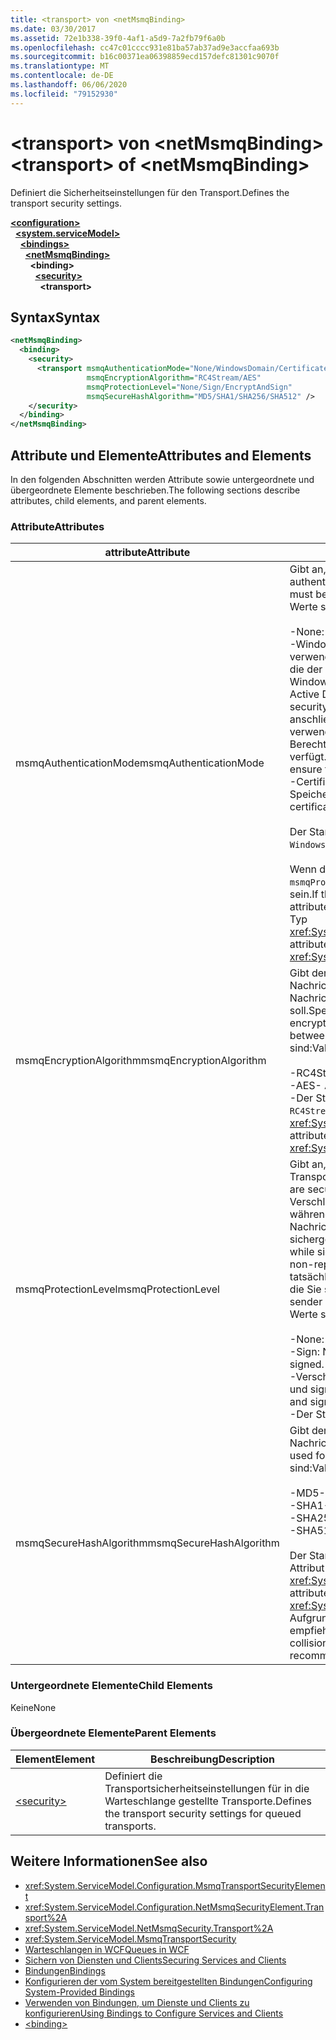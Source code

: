 ```yaml
---
title: <transport> von <netMsmqBinding>
ms.date: 03/30/2017
ms.assetid: 72e1b338-39f0-4af1-a5d9-7a2fb79f6a0b
ms.openlocfilehash: cc47c01cccc931e81ba57ab37ad9e3accfaa693b
ms.sourcegitcommit: b16c00371ea06398859ecd157defc81301c9070f
ms.translationtype: MT
ms.contentlocale: de-DE
ms.lasthandoff: 06/06/2020
ms.locfileid: "79152930"
---
```

# <a name="transport-of-netmsmqbinding"></a><span data-ttu-id="35099-102">\<transport> von \<netMsmqBinding></span><span class="sxs-lookup"><span data-stu-id="35099-102">\<transport> of \<netMsmqBinding></span></span>
<span data-ttu-id="35099-103">Definiert die Sicherheitseinstellungen für den Transport.</span><span class="sxs-lookup"><span data-stu-id="35099-103">Defines the transport security settings.</span></span>  
  
[**\<configuration>**](../configuration-element.md)\
&nbsp;&nbsp;[**\<system.serviceModel>**](system-servicemodel.md)\
&nbsp;&nbsp;&nbsp;&nbsp;[**\<bindings>**](bindings.md)\
&nbsp;&nbsp;&nbsp;&nbsp;&nbsp;&nbsp;[**\<netMsmqBinding>**](netmsmqbinding.md)\
&nbsp;&nbsp;&nbsp;&nbsp;&nbsp;&nbsp;&nbsp;&nbsp;**\<binding>**\
&nbsp;&nbsp;&nbsp;&nbsp;&nbsp;&nbsp;&nbsp;&nbsp;&nbsp;&nbsp;[**\<security>**](security-of-netmsmqbinding.md)\
&nbsp;&nbsp;&nbsp;&nbsp;&nbsp;&nbsp;&nbsp;&nbsp;&nbsp;&nbsp;&nbsp;&nbsp;**\<transport>**  
  
## <a name="syntax"></a><span data-ttu-id="35099-104">Syntax</span><span class="sxs-lookup"><span data-stu-id="35099-104">Syntax</span></span>  
  
```xml  
<netMsmqBinding>
  <binding>
    <security>
      <transport msmqAuthenticationMode="None/WindowsDomain/Certificate"
                 msmqEncryptionAlgorithm="RC4Stream/AES"
                 msmqProtectionLevel="None/Sign/EncryptAndSign"
                 msmqSecureHashAlgorithm="MD5/SHA1/SHA256/SHA512" />
    </security>
  </binding>
</netMsmqBinding>
```  
  
## <a name="attributes-and-elements"></a><span data-ttu-id="35099-105">Attribute und Elemente</span><span class="sxs-lookup"><span data-stu-id="35099-105">Attributes and Elements</span></span>  
 <span data-ttu-id="35099-106">In den folgenden Abschnitten werden Attribute sowie untergeordnete und übergeordnete Elemente beschrieben.</span><span class="sxs-lookup"><span data-stu-id="35099-106">The following sections describe attributes, child elements, and parent elements.</span></span>  
  
### <a name="attributes"></a><span data-ttu-id="35099-107">Attribute</span><span class="sxs-lookup"><span data-stu-id="35099-107">Attributes</span></span>  
  
|<span data-ttu-id="35099-108">attribute</span><span class="sxs-lookup"><span data-stu-id="35099-108">Attribute</span></span>|<span data-ttu-id="35099-109">BESCHREIBUNG</span><span class="sxs-lookup"><span data-stu-id="35099-109">Description</span></span>|  
|---------------|-----------------|  
|<span data-ttu-id="35099-110">msmqAuthenticationMode</span><span class="sxs-lookup"><span data-stu-id="35099-110">msmqAuthenticationMode</span></span>|<span data-ttu-id="35099-111">Gibt an, wie die Nachricht vom MSMQ-Transport authentifiziert werden muss.</span><span class="sxs-lookup"><span data-stu-id="35099-111">Specifies how the message must be authenticated by the MSMQ transport.</span></span> <span data-ttu-id="35099-112">Gültige Werte sind:</span><span class="sxs-lookup"><span data-stu-id="35099-112">Valid values include the following:</span></span><br /><br /> <span data-ttu-id="35099-113">-None: keine Authentifizierung.</span><span class="sxs-lookup"><span data-stu-id="35099-113">-   None: No authentication.</span></span><br /><span data-ttu-id="35099-114">-Windows Domain: der Authentifizierungsmechanismus verwendet Active Directory, um das X. 509-Zertifikat für die der Nachricht zugeordnete Sicherheits-ID abzurufen.</span><span class="sxs-lookup"><span data-stu-id="35099-114">-   WindowsDomain: The authentication mechanism uses Active Directory to retrieve the X.509 certificate for the security identifier associated with the message.</span></span> <span data-ttu-id="35099-115">Dies wird anschließend zum Prüfen der ACL der Warteschlange verwendet, um sicherzustellen, dass der Benutzer über Berechtigungen zum Schreiben für die Warteschlange verfügt.</span><span class="sxs-lookup"><span data-stu-id="35099-115">This is then used to check the ACL of the queue to ensure the user has write permission for the queue.</span></span><br /><span data-ttu-id="35099-116">-Certificate: der Kanal Ruft das Zertifikat aus dem Zertifikat Speicher ab.</span><span class="sxs-lookup"><span data-stu-id="35099-116">-   Certificate: The channel retrieves the certificate from the certificate store.</span></span><br /><br /> <span data-ttu-id="35099-117">Der Standardwert lautet `WindowsDomain`.</span><span class="sxs-lookup"><span data-stu-id="35099-117">The default is `WindowsDomain`.</span></span><br /><br /> <span data-ttu-id="35099-118">Wenn dieses Attribut auf `None` festgelegt ist, muss das `msmqProtectionLevel`-Attribut auch auf `None` festgelegt sein.</span><span class="sxs-lookup"><span data-stu-id="35099-118">If this attribute is set to `None`, the `msmqProtectionLevel` attribute must also be set to `None`.</span></span> <span data-ttu-id="35099-119">Dieses Attribut ist vom Typ <xref:System.ServiceModel.MsmqAuthenticationMode>.</span><span class="sxs-lookup"><span data-stu-id="35099-119">This attribute is of type <xref:System.ServiceModel.MsmqAuthenticationMode></span></span>|  
|<span data-ttu-id="35099-120">msmqEncryptionAlgorithm</span><span class="sxs-lookup"><span data-stu-id="35099-120">msmqEncryptionAlgorithm</span></span>|<span data-ttu-id="35099-121">Gibt den Algorithmus an, der beim Übertragen von Nachrichten zwischen Warteschlangen-Managern für die Nachrichtenverschlüsselung verwendet werden soll.</span><span class="sxs-lookup"><span data-stu-id="35099-121">Specifies the algorithm to be used for message encryption on the wire when transferring messages between message queue managers.</span></span> <span data-ttu-id="35099-122">Gültige Werte sind:</span><span class="sxs-lookup"><span data-stu-id="35099-122">Valid values include the following:</span></span><br /><br /> <span data-ttu-id="35099-123">-RC4Stream</span><span class="sxs-lookup"><span data-stu-id="35099-123">-   RC4Stream</span></span><br /><span data-ttu-id="35099-124">-AES</span><span class="sxs-lookup"><span data-stu-id="35099-124">-   AES</span></span><br /><span data-ttu-id="35099-125">-Der Standardwert ist `RC4Stream` .</span><span class="sxs-lookup"><span data-stu-id="35099-125">-   The default value is `RC4Stream`.</span></span> <span data-ttu-id="35099-126">Dieses Attribut ist vom Typ <xref:System.ServiceModel.MsmqEncryptionAlgorithm>.</span><span class="sxs-lookup"><span data-stu-id="35099-126">This attribute is of type <xref:System.ServiceModel.MsmqEncryptionAlgorithm>.</span></span>|  
|<span data-ttu-id="35099-127">msmqProtectionLevel</span><span class="sxs-lookup"><span data-stu-id="35099-127">msmqProtectionLevel</span></span>|<span data-ttu-id="35099-128">Gibt an, wie die Nachrichten auf der Ebene des MSMQ-Transports gesichert werden.</span><span class="sxs-lookup"><span data-stu-id="35099-128">Specifies the way messages are secured at the level of the MSMQ transport.</span></span> <span data-ttu-id="35099-129">Durch die Verschlüsselung wird Nachrichtenintegrität bereitgestellt, während durch Signatur und Verschlüsselung sowohl die Nachrichtenintegrität als auch die Nachweisbarkeit sichergestellt wird.</span><span class="sxs-lookup"><span data-stu-id="35099-129">Encryption ensures message integrity, while sign and encrypt ensures both message integrity and non-repudiation.</span></span> <span data-ttu-id="35099-130">Das heißt, die Nachricht stammt tatsächlich vom Absender, und der Absender ist die Person, die Sie sagen.</span><span class="sxs-lookup"><span data-stu-id="35099-130">That is, the message indeed came from the sender and the sender is who they say they are.</span></span> <span data-ttu-id="35099-131">Gültige Werte sind:</span><span class="sxs-lookup"><span data-stu-id="35099-131">Valid values include the following:</span></span><br /><br /> <span data-ttu-id="35099-132">-None: kein Schutz.</span><span class="sxs-lookup"><span data-stu-id="35099-132">-   None: No protection.</span></span><br /><span data-ttu-id="35099-133">-Sign: Nachrichten werden signiert.</span><span class="sxs-lookup"><span data-stu-id="35099-133">-   Sign: Messages are signed.</span></span><br /><span data-ttu-id="35099-134">-Verschlüsseltandsign: Nachrichten werden verschlüsselt und signiert.</span><span class="sxs-lookup"><span data-stu-id="35099-134">-   EncryptAndSign: Messages are encrypted and signed.</span></span><br /><span data-ttu-id="35099-135">-Der Standardwert ist `Sign` .</span><span class="sxs-lookup"><span data-stu-id="35099-135">-   The default is `Sign`.</span></span>|  
|<span data-ttu-id="35099-136">msmqSecureHashAlgorithm</span><span class="sxs-lookup"><span data-stu-id="35099-136">msmqSecureHashAlgorithm</span></span>|<span data-ttu-id="35099-137">Gibt den Hashalgorithmus für die Berechnung des Nachrichtenhashs an.</span><span class="sxs-lookup"><span data-stu-id="35099-137">Specifies the hash algorithm to be used for computing the message digest.</span></span> <span data-ttu-id="35099-138">Gültige Werte sind:</span><span class="sxs-lookup"><span data-stu-id="35099-138">Valid values include the following:</span></span><br /><br /> <span data-ttu-id="35099-139">-MD5</span><span class="sxs-lookup"><span data-stu-id="35099-139">-   MD5</span></span><br /><span data-ttu-id="35099-140">-SHA1</span><span class="sxs-lookup"><span data-stu-id="35099-140">-   SHA1</span></span><br /><span data-ttu-id="35099-141">-SHA256</span><span class="sxs-lookup"><span data-stu-id="35099-141">-   SHA256</span></span><br /><span data-ttu-id="35099-142">-SHA512</span><span class="sxs-lookup"><span data-stu-id="35099-142">-   SHA512</span></span><br /><br /> <span data-ttu-id="35099-143">Der Standardwert lautet `SHA1`.</span><span class="sxs-lookup"><span data-stu-id="35099-143">The default is `SHA1`.</span></span> <span data-ttu-id="35099-144">Dieses Attribut ist vom Typ <xref:System.ServiceModel.MsmqSecureHashAlgorithm>.</span><span class="sxs-lookup"><span data-stu-id="35099-144">This attribute is of type <xref:System.ServiceModel.MsmqSecureHashAlgorithm>.</span></span><br><span data-ttu-id="35099-145">Aufgrund von Konnektivitätsproblemen mit MD5 und SHA1 empfiehlt Microsoft SHA256 oder eine bessere.</span><span class="sxs-lookup"><span data-stu-id="35099-145">Due to collision problems with MD5 and SHA1, Microsoft recommends SHA256 or better.</span></span>|  
  
### <a name="child-elements"></a><span data-ttu-id="35099-146">Untergeordnete Elemente</span><span class="sxs-lookup"><span data-stu-id="35099-146">Child Elements</span></span>  
 <span data-ttu-id="35099-147">Keine</span><span class="sxs-lookup"><span data-stu-id="35099-147">None</span></span>  
  
### <a name="parent-elements"></a><span data-ttu-id="35099-148">Übergeordnete Elemente</span><span class="sxs-lookup"><span data-stu-id="35099-148">Parent Elements</span></span>  
  
|<span data-ttu-id="35099-149">Element</span><span class="sxs-lookup"><span data-stu-id="35099-149">Element</span></span>|<span data-ttu-id="35099-150">Beschreibung</span><span class="sxs-lookup"><span data-stu-id="35099-150">Description</span></span>|  
|-------------|-----------------|  
|[\<security>](security-of-netmsmqbinding.md)|<span data-ttu-id="35099-151">Definiert die Transportsicherheitseinstellungen für in die Warteschlange gestellte Transporte.</span><span class="sxs-lookup"><span data-stu-id="35099-151">Defines the transport security settings for queued transports.</span></span>|  
  
## <a name="see-also"></a><span data-ttu-id="35099-152">Weitere Informationen</span><span class="sxs-lookup"><span data-stu-id="35099-152">See also</span></span>

- <xref:System.ServiceModel.Configuration.MsmqTransportSecurityElement>
- <xref:System.ServiceModel.Configuration.NetMsmqSecurityElement.Transport%2A>
- <xref:System.ServiceModel.NetMsmqSecurity.Transport%2A>
- <xref:System.ServiceModel.MsmqTransportSecurity>
- [<span data-ttu-id="35099-153">Warteschlangen in WCF</span><span class="sxs-lookup"><span data-stu-id="35099-153">Queues in WCF</span></span>](../../../wcf/feature-details/queues-in-wcf.md)
- [<span data-ttu-id="35099-154">Sichern von Diensten und Clients</span><span class="sxs-lookup"><span data-stu-id="35099-154">Securing Services and Clients</span></span>](../../../wcf/feature-details/securing-services-and-clients.md)
- [<span data-ttu-id="35099-155">Bindungen</span><span class="sxs-lookup"><span data-stu-id="35099-155">Bindings</span></span>](../../../wcf/bindings.md)
- [<span data-ttu-id="35099-156">Konfigurieren der vom System bereitgestellten Bindungen</span><span class="sxs-lookup"><span data-stu-id="35099-156">Configuring System-Provided Bindings</span></span>](../../../wcf/feature-details/configuring-system-provided-bindings.md)
- [<span data-ttu-id="35099-157">Verwenden von Bindungen, um Dienste und Clients zu konfigurieren</span><span class="sxs-lookup"><span data-stu-id="35099-157">Using Bindings to Configure Services and Clients</span></span>](../../../wcf/using-bindings-to-configure-services-and-clients.md)
- [\<binding>](bindings.md)

